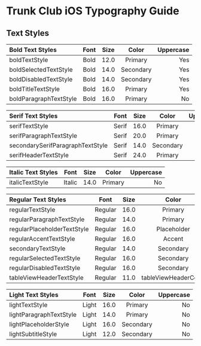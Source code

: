 # Trunk Club iOS Typography Guide

## Text Styles

 Bold Text Styles | Font      | Size    | Color         | Uppercase
:-----------------|:---------:|:-------:|:-------------:| ---------:
 boldTextStyle    | Bold      | 12.0    | Primary       | Yes
 boldSelectedTextStyle | Bold | 14.0    | Secondary     | Yes
 boldDisabledTextStyle | Bold | 14.0    | Secondary     | Yes
 boldTitleTextStyle | Bold    | 16.0    | Primary       | Yes
 boldParagraphTextStyle | Bold | 16.0    | Primary       | No

 Serif Text Styles | Font      | Size    | Color         | Uppercase
:------------------|:---------:|:-------:|:-------------:| ---------:
 serifTextStyle    | Serif      | 16.0    | Primary       | No
 serifParagraphTextStyle | Serif | 20.0    | Primary       | Yes
 secondarySerifParagraphTextStyle | Serif | 14.0    | Secondary     | No
 serifHeaderTextStyle | Serif | 24.0    | Primary     | No

  Italic Text Styles | Font      | Size    | Color         | Uppercase
 :-------------------|:---------:|:-------:|:-------------:| ---------:
  italicTextStyle    | Italic      | 14.0    | Primary       | No

 Regular Text Styles | Font      | Size    | Color         | Uppercase
:-----------------|:---------:|:-------:|:-------------:| ---------:
 regularTextStyle | Regular      | 16.0    | Primary       | No
 regularParagraphTextStyle | Regular | 14.0    | Primary     | No
 regularPlaceholderTextStyle | Regular | 16.0    | Placeholder     | No
 regularAccentTextStyle | Regular    | 16.0    | Accent       | No
 secondaryTextStyle | Regular | 14.0    | Secondary       | No
 regularSelectedTextStyle | Regular | 16.0    | Secondary     | No
 regularDisabledTextStyle | Regular | 16.0    | Secondary     | No
 tableViewHeaderTextStyle | Regular | 11.0    | tableViewHeaderColor     | Yes

 Light Text Styles | Font      | Size    | Color         | Uppercase
:------------------|:---------:|:-------:|:-------------:| ---------:
 lightTextStyle    | Light      | 16.0    | Primary       | No
 lightParagraphTextStyle | Light | 14.0    | Primary       | No
 lightPlaceholderStyle | Light | 16.0    | Secondary     | No
 lightSubtitleStyle | Light | 12.0    | Secondary     | No
